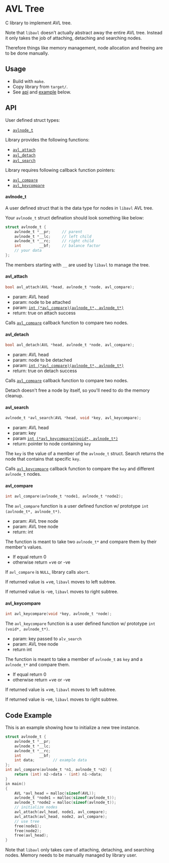 # AVL Tree
C library to implement AVL tree.

Note that `libavl` doesn't actually abstract away the entire AVL tree.
Instead it only takes the job of attaching, detaching and searching nodes.

Therefore things like memory management, node allocation and freeing are to be done manually.

## Usage
- Build with `make`.
- Copy library from `target/`.
- See [api](#api) and [example](#code-example) below.

## API
User defined struct types:
- [`avlnode_t`](#avlnode_t)

Library provides the following functions:
- [`avl_attach`](#avl_attach)
- [`avl_detach`](#avl_detach)
- [`avl_search`](#avl_search)

Library requires following callback function pointers:
- [`avl_compare`](#avl_compare)
- [`avl_keycompare`](#avl_keycompare)

#### avlnode_t
A user defined struct that is the data type for nodes in `libavl` AVL tree.

Your `avlnode_t` struct defination should look something like below:
```C
struct avlnode_t {
    avlnode_t *__pr;     // parent
    avlnode_t *__lc;     // left child
    avlnode_t *__rc;     // right child
    int        __bf;     // balance factor
    // your data
};
```

The members starting with `__` are used by `libavl` to manage the tree.

#### avl_attach
```c
bool avl_attach(AVL *head, avlnode_t *node, avl_compare);
```

- param: AVL head
- param: node to be attached
- param: [`int (*avl_compare)(avlnode_t*, avlnode_t*)`](#avl_compare)
- return: true on attach success

Calls [`avl_compare`](#avl_compare) callback function to compare two nodes.

#### avl_detach
```c
bool avl_detach(AVL *head, avlnode_t *node, avl_compare);
```

- param: AVL head
- param: node to be detached
- param: [`int (*avl_compare)(avlnode_t*, avlnode_t*)`](#avl_compare)
- return: true on detach success

Calls [`avl_compare`](#avl_compare) callback function to compare two nodes.

Detach doesn't free a node by itself, so you'll need to do the memory cleanup.

#### avl_search
```c
avlnode_t *avl_search(AVL *head, void *key, avl_keycompare);
```

- param: AVL head
- param: key
- param [`int (*avl_keycompare)(void*, avlnode_t*)`](#avl_keycompare)
- return: pointer to node containing `key`

The `key` is the value of a member of the `avlnode_t` struct.
Search returns the node that contains that specific `key`.

Calls [`avl_keycompare`](#avl_keycompare) callback function to compare the `key` and different `avlnode_t` nodes.

#### avl_compare
```c
int avl_compare(avlnode_t *node1, avlnode_t *node2);
```

The `avl_compare` function is a user defined function w/ prototype `int (avlnode_t*, avlnode_t*)`.

- param: AVL tree node
- param: AVL tree node
- return: int

The function is meant to take two `avlnode_t*` and compare them by their member's values.

- If equal return 0
- otherwise return +ve or -ve

If `avl_compare` is `NULL`, library calls `abort`.

If returned value is +ve, `libavl` moves to left subtree.

If returned value is -ve, `libavl` moves to right subtree.

#### avl_keycompare
```c
int avl_keycompare(void *key, avlnode_t *node);
```

The `avl_keycompare` function is a user defined function w/ prototype `int (void*, avlnode_t*)`.

- param: key passed to `alv_search`
- param: AVL tree node
- return int

The function is meant to take a member of `avlnode_t` as `key` and a `avlnode_t*` and compare them.

- If equal return 0
- otherwise return +ve or -ve

If returned value is +ve, `libavl` moves to left subtree.

If returned value is -ve, `libavl` moves to right subtree.

## Code Example
This is an example showing how to initialize a new tree instance.

```c
struct avlnode_t {
    avlnode_t *__pr;
    avlnode_t *__lc;
    avlnode_t *__rc;
    int        __bf;
    int data;        // example data
};
int avl_compare(avlnode_t *n1, avlnode_t *n2) {
    return (int) n2->data - (int) n1->data;
}
in main()
{
    AVL *avl_head = malloc(sizeof(AVL));
    avlnode_t *node1 = malloc(sizeof(avlnode_t));
    avlnode_t *node2 = malloc(sizeof(avlnode_t));
    // initialize nodes
    avl_attach(avl_head, node1, avl_compare);
    avl_attach(avl_head, node2, avl_compare);
    // use tree
    free(node1);
    free(node2);
    free(avl_head);
}
```

Note that `libavl` only takes care of attaching, detaching, and searching nodes.
Memory needs to be manually managed by library user.
